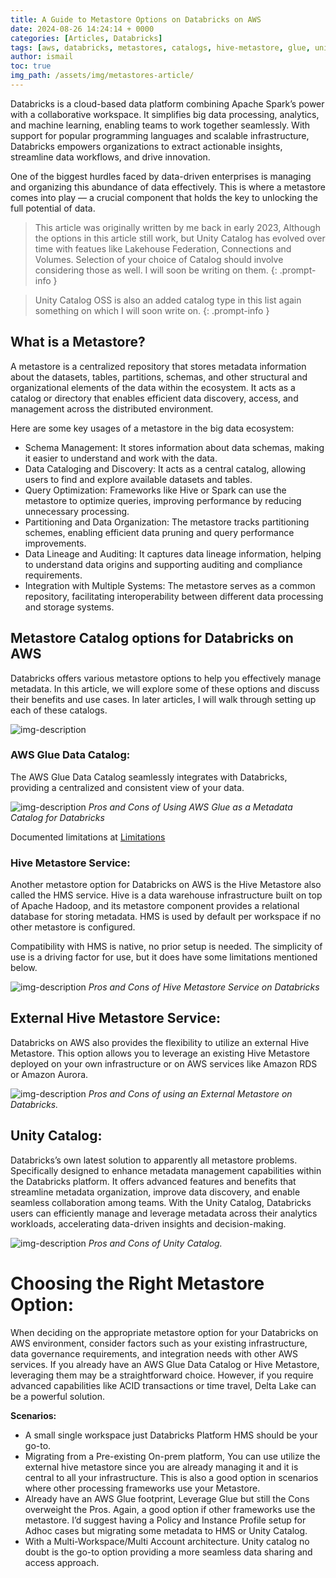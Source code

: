 ```yaml
---
title: A Guide to Metastore Options on Databricks on AWS
date: 2024-08-26 14:24:14 + 0000
categories: [Articles, Databricks]
tags: [aws, databricks, metastores, catalogs, hive-metastore, glue, unity catalog]     # TAG names should always be lowercase
author: ismail
toc: true
img_path: /assets/img/metastores-article/
---
```

Databricks is a cloud-based data platform combining Apache Spark’s power with a collaborative workspace. It simplifies big data processing, analytics, and machine learning, enabling teams to work together seamlessly. With support for popular programming languages and scalable infrastructure, Databricks empowers organizations to extract actionable insights, streamline data workflows, and drive innovation.

One of the biggest hurdles faced by data-driven enterprises is managing and organizing this abundance of data effectively. This is where a metastore comes into play — a crucial component that holds the key to unlocking the full potential of data.

> This article was originally written by me back in early 2023, Although the options in this article still work, but Unity Catalog has evolved over time with featues like Lakehouse Federation, Connections and Volumes. Selection of your choice of Catalog should involve considering those as well. I will soon be writing on them.
{: .prompt-info }

> Unity Catalog OSS is also an added catalog type in this list again something on which I will soon write on.
{: .prompt-info }

## What is a Metastore? ##
A metastore is a centralized repository that stores metadata information about the datasets, tables, partitions, schemas, and other structural and organizational elements of the data within the ecosystem. It acts as a catalog or directory that enables efficient data discovery, access, and management across the distributed environment.

Here are some key usages of a metastore in the big data ecosystem:

- Schema Management: It stores information about data schemas, making it easier to understand and work with the data.
- Data Cataloging and Discovery: It acts as a central catalog, allowing users to find and explore available datasets and tables.
- Query Optimization: Frameworks like Hive or Spark can use the metastore to optimize queries, improving performance by reducing unnecessary processing.
- Partitioning and Data Organization: The metastore tracks partitioning schemes, enabling efficient data pruning and query performance improvements.
- Data Lineage and Auditing: It captures data lineage information, helping to understand data origins and supporting auditing and compliance requirements.
- Integration with Multiple Systems: The metastore serves as a common repository, facilitating interoperability between different data processing and storage systems.

## Metastore Catalog options for Databricks on AWS ##
Databricks offers various metastore options to help you effectively manage metadata. In this article, we will explore some of these options and discuss their benefits and use cases. In later articles, I will walk through setting up each of these catalogs.

![img-description](CatalogOptions.PNG)

### AWS Glue Data Catalog: ###

The AWS Glue Data Catalog seamlessly integrates with Databricks, providing a centralized and consistent view of your data.

![img-description](GlueProsandCons.PNG)
_Pros and Cons of Using AWS Glue as a Metadata Catalog for Databricks_

Documented limitations at [Limitations](https://docs.databricks.com/archive/external-metastores/aws-glue-metastore.html#limitations)

### Hive Metastore Service: ###

Another metastore option for Databricks on AWS is the Hive Metastore also called the HMS service. Hive is a data warehouse infrastructure built on top of Apache Hadoop, and its metastore component provides a relational database for storing metadata. HMS is used by default per workspace if no other metastore is configured.

Compatibility with HMS is native, no prior setup is needed. The simplicity of use is a driving factor for use, but it does have some limitations mentioned below.

![img-description](HMSProsandCons.PNG)
_Pros and Cons of Hive Metastore Service on Databricks_

## External Hive Metastore Service: ##

Databricks on AWS also provides the flexibility to utilize an external Hive Metastore. This option allows you to leverage an existing Hive Metastore deployed on your own infrastructure or on AWS services like Amazon RDS or Amazon Aurora.

![img-description](EHMSProsandCons.PNG)
_Pros and Cons of using an External Metastore on Databricks._

## Unity Catalog: ##

Databricks’s own latest solution to apparently all metastore problems. Specifically designed to enhance metadata management capabilities within the Databricks platform. It offers advanced features and benefits that streamline metadata organization, improve data discovery, and enable seamless collaboration among teams. With the Unity Catalog, Databricks users can efficiently manage and leverage metadata across their analytics workloads, accelerating data-driven insights and decision-making.

![img-description](UCProsandCons.PNG)
_Pros and Cons of Unity Catalog._

# Choosing the Right Metastore Option: #

When deciding on the appropriate metastore option for your Databricks on AWS environment, consider factors such as your existing infrastructure, data governance requirements, and integration needs with other AWS services. If you already have an AWS Glue Data Catalog or Hive Metastore, leveraging them may be a straightforward choice. However, if you require advanced capabilities like ACID transactions or time travel, Delta Lake can be a powerful solution.

**Scenarios:**

- A small single workspace just Databricks Platform HMS should be your go-to.
- Migrating from a Pre-existing On-prem platform, You can use utilize the external hive metastore since you are already managing it and it is central to all your infrastructure. This is also a good option in scenarios where other processing frameworks use your Metastore.
- Already have an AWS Glue footprint, Leverage Glue but still the Cons overweight the Pros. Again, a good option if other frameworks use the metastore. I’d suggest having a Policy and Instance Profile setup for Adhoc cases but migrating some metadata to HMS or Unity Catalog.
- With a Multi-Workspace/Multi Account architecture. Unity catalog no doubt is the go-to option providing a more seamless data sharing and access approach.